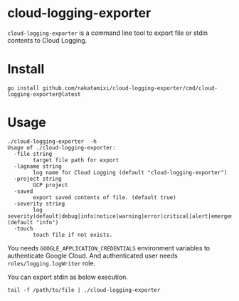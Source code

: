 # cloud-logging-exporter
`cloud-logging-exporter` is a command line tool to export file or stdin contents to Cloud Logging.

# Install
```
go install github.com/nakatamixi/cloud-logging-exporter/cmd/cloud-logging-exporter@latest
```

# Usage
```
./cloud-logging-exporter  -h
Usage of ./cloud-logging-exporter:
  -file string
    	target file path for export
  -logname string
    	log name for Cloud Logging (default "cloud-logging-exporter")
  -project string
    	GCP project
  -saved
    	export saved contents of file. (default true)
  -severity string
    	log severity(default|debug|info|notice|warning|error|critical|alert|emergency) (default "info")
  -touch
    	touch file if not exists.
```
You needs `GOOGLE_APPLICATION_CREDENTIALS` environment variables to authenticate Google Cloud.
And authenticated user needs `roles/logging.logWriter` role.

You can export stdin as below execution.
```
tail -f /path/to/file | ./cloud-logging-exporter
```
